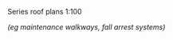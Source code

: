 <span class="transform-to-uppercase">Series roof plans <span class="highlight-red">1:100</span></span>

_(eg maintenance walkways, fall arrest systems)_